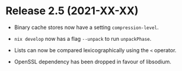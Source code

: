 # Release 2.5 (2021-XX-XX)

* Binary cache stores now have a setting `compression-level`.

* `nix develop` now has a flag `--unpack` to run `unpackPhase`.

* Lists can now be compared lexicographically using the `<` operator.

* OpenSSL dependency has been dropped in favour of libsodium.

